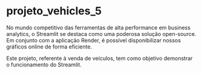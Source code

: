 # projeto_vehicles_5

No mundo competitivo das ferramentas de alta performance em business analytics, o Streamlit se destaca como uma poderosa solução open-source. Em conjunto com a aplicação Render, é possível disponibilizar nossos gráficos online de forma eficiente.

Este projeto, referente à venda de veículos, tem como objetivo demonstrar o funcionamento do Streamlit.
